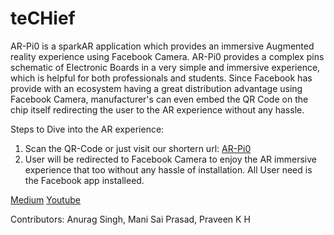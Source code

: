 # teCHief

AR-Pi0 is a sparkAR application which provides an immersive Augmented reality experience using Facebook Camera. AR-Pi0 provides a complex pins schematic of Electronic Boards in a very simple and immersive experience, which is helpful for both professionals and students.
Since Facebook has provide with an ecosystem having a great distribution advantage using Facebook Camera, manufacturer's can even embed the QR Code on the chip itself redirecting the user to the AR experience without any hassle.

Steps to Dive into the AR experience:

1. Scan the QR-Code or just visit our shortern url: [AR-Pi0](http://bit.ly/sparkarbuild)
2. User will be redirected to Facebook Camera to enjoy the AR immersive experience that too without any hassle of installation. All User need is the Facebook app installeed.



[Medium](https://link.medium.com/kLrcLXO1BZ)
[Youtube](https://youtu.be/zLMMqsWv-G8)

Contributors: Anurag Singh, Mani Sai Prasad, Praveen K H


